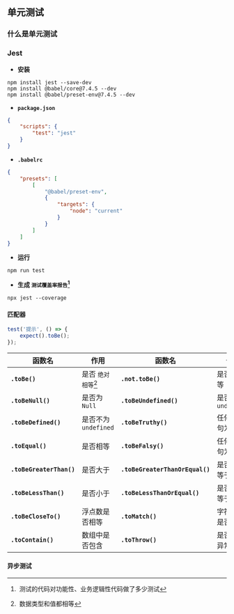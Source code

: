 ## 单元测试

### 什么是单元测试



### Jest

- **安装**

```shell
npm install jest --save-dev
npm install @babel/core@7.4.5 --dev
npm install @babel/preset-env@7.4.5 --dev
```

- **`package.json`**

```json
{
	"scripts": {
		"test": "jest"
	}
}
```

- **`.babelrc`**

```json
{
    "presets": [
        [
            "@babel/preset-env",
            {
                "targets": {
                    "node": "current"
                }
            }
        ]
    ]
}
```

- **运行**

```shell
npm run test
```

- **生成 `测试覆盖率报告`[^1]**

```shell
npx jest --coverage
```

#### 匹配器

```js
test('提示', () => {
    expect().toBe();
});
```

| 函数名                   | 作用                | 函数名                          | 作用               |
| ------------------------ | ------------------- | ------------------------------- | ------------------ |
| **`.toBe()`**            | 是否 `绝对相等`[^2] | **`.not.toBe()`**               | 是否不相等         |
| **`.toBeNull()`**        | 是否为 `Null`       | **`.toBeUndefined()`**          | 是否为 `undefined` |
| **`.toBeDefined()`**     | 是否不为 `undefined` | **`.toBeTruthy()`**             | 任何 `if` 语句为真 |
| **`.toEqual()`**         | 是否相等  | **`.toBeFalsy()`**              | 任何 `if` 语句为假 |
| **`.toBeGreaterThan()`** | 是否大于            | **`.toBeGreaterThanOrEqual()`** | 是否大于等于       |
| **`.toBeLessThan()`**    | 是否小于            | **`.toBeLessThanOrEqual()`**    | 是否小于等于       |
| **`.toBeCloseTo()`**     | 浮点数是否相等 | **`.toMatch()`**                | 字符串中是否包含 |
|**`.toContain()`**| 数组中是否包含 | **`.toThrow()`** | 是否抛出异常 |

[^1]:  测试的代码对功能性、业务逻辑性代码做了多少测试

[^2]:  数据类型和值都相等

#### 异步测试


